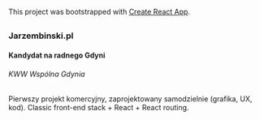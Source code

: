 This project was bootstrapped with [Create React App](https://github.com/facebookincubator/create-react-app).
##  
### Jarzembinski.pl
#### Kandydat na radnego Gdyni
###### KWW Wspólna Gdynia
##  
Pierwszy projekt komercyjny, zaprojektowany samodzielnie (grafika, UX, kod). Classic front-end stack + React + React routing.
